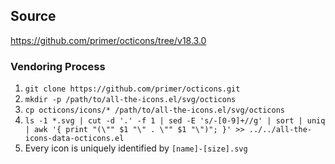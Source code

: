 ## Source

https://github.com/primer/octicons/tree/v18.3.0

### Vendoring Process

1. `git clone https://github.com/primer/octicons.git`
2. `mkdir -p /path/to/all-the-icons.el/svg/octicons`
3. `cp octicons/icons/* /path/to/all-the-icons.el/svg/octicons`
4. `ls -1 *.svg | cut -d '.' -f 1 | sed -E 's/-[0-9]+//g' | sort | uniq | awk '{ print "(\"" $1 "\" . \"" $1 "\")"; }' >> ../../all-the-icons-data-octicons.el `
5. Every icon is uniquely identified by `[name]-[size].svg`

